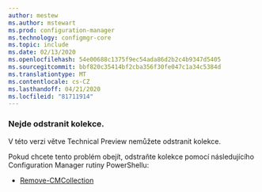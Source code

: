 ```yaml
---
author: mestew
ms.author: mstewart
ms.prod: configuration-manager
ms.technology: configmgr-core
ms.topic: include
ms.date: 02/13/2020
ms.openlocfilehash: 54e00688c1375f9ec54ada86d2b2c4b9347d5405
ms.sourcegitcommit: bbf820c35414bf2cba356f30fe047c1a34c5384d
ms.translationtype: MT
ms.contentlocale: cs-CZ
ms.lasthandoff: 04/21/2020
ms.locfileid: "81711914"
---
```

### <a name="cant-delete-collections"></a><a name="ki_coll"></a>Nejde odstranit kolekce.

<!--6245446-->
V této verzi větve Technical Preview nemůžete odstranit kolekce.

Pokud chcete tento problém obejít, odstraňte kolekce pomocí následujícího Configuration Manager rutiny PowerShellu:

- [Remove-CMCollection](https://docs.microsoft.com/powershell/module/configurationmanager/remove-cmcollection?view=sccm-ps)
